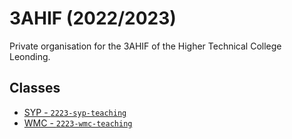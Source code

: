 # 3AHIF (2022/2023)

Private organisation for the 3AHIF of the Higher Technical College Leonding.

## Classes

- [SYP - `2223-syp-teaching`](https://https://github.com/AHIF-2020/2223-syp-teaching)
- [WMC - `2223-wmc-teaching`](https://github.com/AHIF-2020/2223-wmc-teaching)
